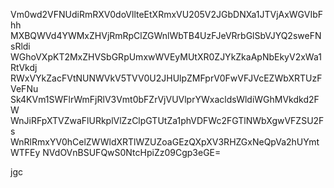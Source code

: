 Vm0wd2VFNUdiRmRXV0doVllteEtXRmxVU205V2JGbDNXa1JTVjAxWGVIbFhh
MXBQWVd4YWMxZHVjRmRpClZGWnlWbTB4UzFJeVRrbGlSbVJYQ2sweFNsRldi
WGhoVXpKT2MxZHVSbGRpUmxwWVEyMUtXR0ZJYkZkaApNbEkyV2xWa1RtVkdj
RWxVYkZacFVtNUNWVkV5TVV0U2JHUlpZMFprV0FwVFJVcEZWbXRTUzFVeFNu
Sk4KVm1SWFlrWmFjRlV3Vmt0bFZrVjVUVlprYWxacldsWldiWGhMVkdkd2FW
WnJiRFpXTVZwaFlURkplVlZzClpGTUtZa1phVDFWc2FGTlNWbXgwVFZSU2Fs
WnRlRmxYV0hCelZWWldXRTlWZUZoaGEzQXpXV3RHZGxNeQpVa2hUYmtWTFEy
NVdOVnBSUFQwS0NtcHpiZz09Cgp3eGE=

jgc